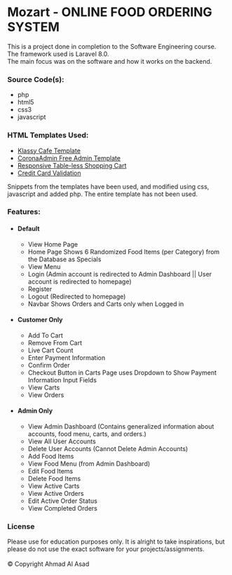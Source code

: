 # Mozart - ONLINE FOOD ORDERING SYSTEM

This is a project done in completion to the Software Engineering course. <br> The framework used is Laravel 8.0. <br> The main focus was on the software and how it works on the backend.

### Source Code(s):

- php
- html5
- css3
- javascript

### HTML Templates Used:

- [Klassy Cafe Template](https://templatemo.com/tm-558-klassy-cafe/)
- [CoronaAdmin Free Admin Template](https://github.com/BootstrapDash/corona-free-dark-bootstrap-admin-template)
- [Responsive Table-less Shopping Cart](https://codepen.io/alex_rodrigues/pen/ABGdg)
- [Credit Card Validation](https://codepen.io/hswd/full/JYvgBW)

Snippets from the templates have been used, and modified using css, javascript and added php. The entire template has not been used.

### Features:

- #### Default
    - View Home Page
    - Home Page Shows 6 Randomized Food Items (per Category) from the Database as Specials
    - View Menu
    - Login (Admin account is redirected to Admin Dashboard || User account is redirected to homepage)
    - Register
    - Logout (Redirected to homepage)
    - Navbar Shows Orders and Carts only when Logged in
- #### Customer Only
    - Add To Cart
    - Remove From Cart
    - Live Cart Count
    - Enter Payment Information
    - Confirm Order
    - Checkout Button in Carts Page uses Dropdown to Show Payment Information Input Fields
    - View Carts
    - View Orders
- #### Admin Only
    - View Admin Dashboard (Contains generalized information about accounts, food menu, carts, and orders.)
    - View All User Accounts
    - Delete User Accounts (Cannot Delete Admin Accounts)
    - Add Food Items
    - View Food Menu (from Admin Dashboard)
    - Edit Food Items
    - Delete Food Items
    - View Active Carts
    - View Active Orders
    - Edit Active Order Status
    - View Completed Orders

### License

Please use for education purposes only. It is alright to take inspirations, but please do not use the exact software for your projects/assignments. <br> <br> © Copyright Ahmad Al Asad